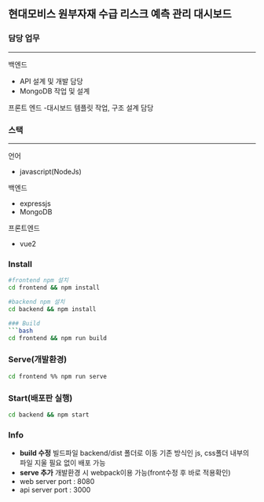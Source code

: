 ## 현대모비스 원부자재 수급 리스크 예측 관리 대시보드

### 담당 업무
* * *
백엔드 
  - API 설계 및 개발 담당
  - MongoDB 작업 및 설계

프론트 엔드 
  -대시보드 템플릿 작업, 구조 설계 담당

### 스택
* * *
언어
- javascript(NodeJs)

백엔드
- expressjs
- MongoDB

프론트엔드
- vue2

### Install
```bash
#frontend npm 설치
cd frontend && npm install

#backend npm 설치
cd backend && npm install

### Build
```bash
cd frontend && npm run build
```

### Serve(개발환경)
```bash
cd frontend %% npm run serve
```
### Start(배포판 실행) 
```bash
cd backend && npm start
```

### Info

- **build 수정** 빌드파일 backend/dist 폴더로 이동 기존 방식인 js, css폴더 내부의 파일 지울 필요 없이 배포 가능
- **serve 추가** 개발환경 시 webpack이용 가능(front수정 후 바로 적용확인)
- web server port : 8080
- api server port : 3000
